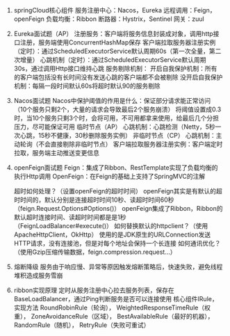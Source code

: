1. springCloud核心组件
    服务注册中心：Nacos，Eureka
    远程调用：Feign，openFeign
    负载均衡：Ribbon
    断路器：Hystrix，Sentinel
    网关：zuul
    
2. Eureka面试题（AP）
    注册服务：客户端将服务信息封装成对象，调用http接口注册，服务端使用ConcurrentHashMap保存
    客户端拉取服务器注册实例（定时）：通过ScheduledExecutorService默认周期60s（第一次全量，第二次增量）
    心跳机制（定时）：通过ScheduledExecutorService默认周期30s，通过调用Http接口维持心跳
    服务剔除机制：
        开启自我保护机制：所有的客户端包括没有长时间没有发送心跳的客户端都不会被剔除
        没开启自我保护机制：每隔一段时间默认60s将超时默认90的服务剔除
3. Nacos面试题
    Nacos中保护阈值的作用是什么：保证部分请求能正常访问（10个服务只剩2个，大量的请求会导致最后2个服务崩溃）
        将阈值设置成0.3时，当10个服务只剩3个时，会将可用，不可用都拿来使用，给最后几个分担压力，尽可能保证可用
    临时节点（AP）
        心跳机制：心跳检测（Netty，5秒一次心跳，15秒不健康，30秒删除服务实例）
    非临时节点（CP）
        心跳机制：主动轮询（不会直接剔除非临时节点）
    客户端拉取服务器注册实例：客户端定时拉取，服务端主动推送变更信息
4. openFeign面试题
    Feign：集成了Ribbon、RestTemplate实现了负载均衡的执行Http调用
    OpenFeign：在Feign的基础上支持了SpringMVC的注解
    
    超时如何处理？（设置openFeign的超时时间）
        openFeign其实是有默认的超时时间的，默认分别是连接超时时间10秒、读超时时间60秒（feign.Request.Options#Options()）
        openFeign集成了Ribbon，Ribbon的默认超时连接时间、读超时时间都是是1秒（FeignLoadBalancer#execute()）
    如何替换默认的httpclient？（使用ApacheHttpClient，OkHttp）
        使用的是JDK原生的URLConnection发送HTTP请求，没有连接池，但是对每个地址会保持一个长连接
    如何通讯优化？（使用Gzip压缩传输数据，feign.compression.request...）
5. 熔断降级
    服务由于响应慢、异常等原因触发熔断策略后，快速失败，避免线程堆积造成服务雪崩

6. ribbon实现原理
    定时从服务注册中心拉去服务列表，保存在BaseLoadBalancer，通过Ping判断服务是否可以连接使用
    核心组件IRule，
    实现方法 RoundRobinRule（轮询），
            WeightedResponseTimeRule（权重），
            ZoneAvoidanceRule（区域），
            BestAvailableRule（最好的机器），
            RandomRule（随机），
            RetryRule（失败可重试）
        
        
            
        

    